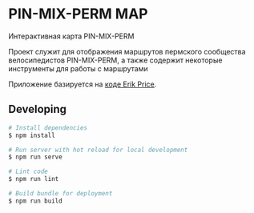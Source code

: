 # PIN-MIX-PERM MAP
Интерактивная карта PIN-MIX-PERM

Проект служит для отображения маршрутов пермского сообщества велосипедистов PIN-MIX-PERM,
а также содержит некоторые инструменты для работы с маршрутами

Приложение базируется на [коде Erik Price](https://erik.github.io/derive/).

## Developing

```bash
# Install dependencies
$ npm install

# Run server with hot reload for local development
$ npm run serve

# Lint code
$ npm run lint

# Build bundle for deployment
$ npm run build
```
